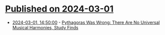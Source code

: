 # [Published on 2024-03-01](index.md)

* [2024-03-01, 14:50:00](https://soylentnews.org/article.pl?sid=24/02/29/0244205&from=rss) - [Pythagoras Was Wrong: There Are No Universal Musical Harmonies, Study Finds](https://soylentnews.org/article.pl?sid=24/02/29/0244205&from=rss)
